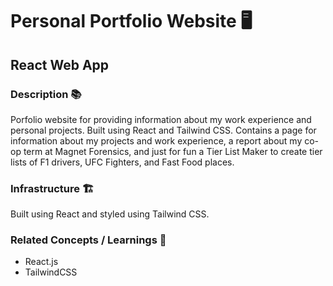 # Personal Portfolio Website 🖥️

## React Web App

### Description 📚

Porfolio website for providing information about my work experience and personal projects. Built using React and Tailwind CSS. Contains a page for information about my projects and work experience, a report about my co-op term at Magnet Forensics, and just for fun a Tier List Maker to create tier lists of F1 drivers, UFC Fighters, and Fast Food places.

### Infrastructure 🏗️

Built using React and styled using Tailwind CSS.

### Related Concepts / Learnings 💭

* React.js
* TailwindCSS
